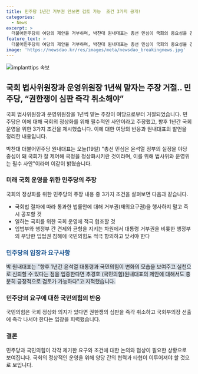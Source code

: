 ```yaml
---
title: 민주당 1년간 거부권 안쓰면 검토 가능  조건 3가지 공개!
categories:
  - News
excerpt: >
  더불어민주당이 여당의 제안을 거부하며, 박찬대 원내대표는 총선 민심이 국회의 중요성을 강조하며 법사위와 운영위가 필수라고 강조했습니다. 또한, 국회 정상화를 위해 거부권 행사를 자제하고 국회 운영에 적극 협조할 것을 요구하며, 국민의힘도 입법권 침해에 대항하라고 주장했습니다. 또한, 윤석열 대통령과 국민의힘의 신뢰를 위해 협의를 제안했습니다.
feature_text: >
  더불어민주당이 여당의 제안을 거부하며, 박찬대 원내대표는 총선 민심이 국회의 중요성을 강조하며 법사위와 운영위가 필수라고 강조했습니다. 또한, 국회 정상화를 위해 거부권 행사를 자제하고 국회 운영에 적극 협조할 것을 요구하며, 국민의힘도 입법권 침해에 대항하라고 주장했습니다. 또한, 윤석열 대통령과 국민의힘의 신뢰를 위해 협의를 제안했습니다.
image: 'https://newsdao.kr/res/images/meta/newsdao_breakingnews.jpg'
---
```


<p><img src="https://newsdao.kr/res/images/meta/newsdao_breakingnews.jpg" alt="implanttips 속보" /></p>

<h2 data-ke-size="size26">국회 법사위원장과 운영위원장 1년씩 맡자는 주장 거절.. 민주당, “권한쟁이 심판 즉각 취소해야”</h2>

<p>국회 법사위원장과 운영위원장을 1년씩 맡는 주장이 여당으로부터 거절되었습니다. 민주당은 이에 대해 국회의 정상화를 위해 필수적인 사안이라고 주장했고, 향후 1년간 국회 운영을 위한 3가지 조건을 제시했습니다. 이에 대한 여당의 반응과 원내대표의 발언을 정리한 내용입니다.</p>

<p data-ke-size="size16">박찬대 더불어민주당 원내대표는 오늘(19일) "총선 민심은 윤석열 정부의 실정을 야당 중심이 돼 국회가 잘 제어해 국정을 정상화시키란 것이라며, 이를 위해 법사위와 운영위는 필수 사안"이라며 이같이 밝혔습니다.</p>

<h3>미래 국회 운영을 위한 민주당의 주장</h3>

<p>국회의 정상화를 위한 민주당의 주장 내용 중 3가지 조건을 살펴보면 다음과 같습니다.</p>

<ul>
<li>국회법 절차에 따라 통과한 법률안에 대해 거부권(재의요구권)을 행사하지 말고 즉시 공포할 것</li>
<li>일하는 국회를 위한 국회 운영에 적극 협조할 것</li>
<li>입법부와 행정부 간 견제와 균형을 지키는 차원에서 대통령 거부권을 비롯한 행정부의 부당한 입법권 침해에 국민의힘도 적극 항의하고 맞서야 한다</li>
</ul>

<h3><span style="color: #1a5490;">민주당의 입장과 요구사항</span></h3>

<p><span style="background-color: #21538527;">박 원내대표는 "향후 1년간 윤석열 대통령과 국민의힘이 변화의 모습을 보여주고 실천으로 신뢰할 수 있다는 점을 입증한다면 추경호 (국민의힘)원내대표의 제안에 대해서도 충분히 긍정적으로 검토가 가능하다"고 지적했습니다.</span></p>

<h3>민주당의 요구에 대한 국민의힘의 반응</h3>

<p>국민의힘은 국회 정상화 의지가 있다면 권한쟁의 심판을 즉각 취소하고 국회부의장 선출에 즉각 나서야 한다는 입장을 피력했습니다.</p>

<h3>결론</h3>

<p>민주당과 국민의힘이 각각 제기한 요구와 조건에 대한 논의와 협상이 필요한 상황으로 보여집니다. 국회의 정상적인 운영을 위해 양당 간의 협력과 타협이 이루어져야 할 것으로 보입니다.</p>

